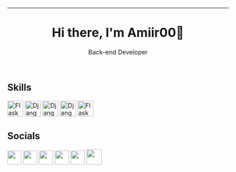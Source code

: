 <hr>
<h1 align="center">
  Hi there, I'm Amiir00👋</h1>
<p align="center">
Back-end Developer
</p>




<br>
 <h2>Skills</h2>
 <p>
<img src="https://encrypted-tbn0.gstatic.com/images?q=tbn:ANd9GcTtMzwS-6GGZZE1ppU2Pq1G7JZNi3n_tKKfhpItkxnYuY7kTxa6-A_ZO3AHRp2VIpbMczY&usqp=CAU" width="36" height="36" alt="Flask"
title="Flask"/>
<img src="https://icon-library.com/images/django-icon/django-icon-0.jpg" width="36" height="36" alt="Django"
title="Django"/>
<img src="https://p7.hiclipart.com/preview/520/669/92/c-programming-language-computer-icons-computer-programming-programming.jpg" width="36" height="36" alt="Django"
title="C# Desktop"/>
 <img src="https://encrypted-tbn0.gstatic.com/images?q=tbn:ANd9GcSw52_H4XL400Kcrv2pVb7Hh5bi56E55pOC25XP1bs3erE_VkBHjOmTfupedu8bqlmC8JM&usqp=CAU" width="36" height="36" alt="Django"
title="Python"/> 
  <img src="https://w7.pngwing.com/pngs/46/626/png-transparent-c-logo-the-c-programming-language-computer-icons-computer-programming-source-code-programming-miscellaneous-template-blue.png" width="36" height="36" alt="Flask"
title="C++"/>
</p>


 <h2> Socials </h2>
                  
<p align="left">
<a href="https://instagram.com/_amir__baram_?igshid=NTc4MTIwNjQ2YQ==" target="_blank" rel="noreferrer"><img src="https://raw.githubusercontent.com/danielcranney/readme-generator/main/public/icons/socials/instagram.svg" width="32" height="32" /></a>
  <a href="https://instagram.com/infiniity_group?igshid=NTc4MTIwNjQ2YQ==" target="_blank" rel="noreferrer"><img src="https://raw.githubusercontent.com/danielcranney/readme-generator/main/public/icons/socials/instagram.svg" width="32" height="32" /></a>
<a href="https://www.github.com/Amir00br" target="_blank" rel="noreferrer"><img src="https://raw.githubusercontent.com/danielcranney/readme-generator/main/public/icons/socials/github-dark.svg" width="32" height="32" /></a>
  <a href="https://twitter.com/AmrBrm?t=qTGIcOY1r94esdZ2OETZqw&s=09" target="_blank" rel="noreferrer"><img src="https://raw.githubusercontent.com/danielcranney/readme-generator/main/public/icons/socials/twitter.svg" width="32" height="32" /></a>
  <a href="https://www.linkedin.com/in/amir-baramzadeh-84a43327b/?trk=public-profile-join-page" target="_blank" rel="noreferrer"><img src="https://raw.githubusercontent.com/danielcranney/readme-generator/main/public/icons/socials/linkedin.svg" width="32" height="32" /></a>
  <a href="http://infiniity.ir/" target="_blank" rel="noreferrer"><img src="https://github.com/Amir00br/Amir00br/blob/main/Infinity.png?raw=true" width="35" height="35" /></a>
  </p>
<br>
